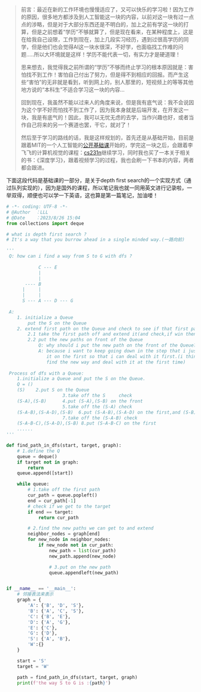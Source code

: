 
<BlogInfo id="1194" title="Find the way with dfs" author="白日梦想猿" pv=0 read_times=0 pre_cost_time=117 category="人工智能" tag_list="['数据结构', 'dfs']" create_time="2023.08.27 00:05:46.036973" update_time="2023.08.29 23:05:29.746130" />

>
> 前言：最近在新的工作环境也慢慢适应了，又可以快乐的学习啦！因为工作的原因，很多地方都涉及到人工智能这一块的内容，以前对这一块有过一点点的涉略，但是对于大部分东西还是不明白的，加上之前有学这一块的打算，但是之前想着“学历”不够就算了，但是现在看来，在某种程度上，这是在给我自己设限，工作到现在，加上几段实习经历，遇到过很高学历的同学，但是他们也会觉得AI这一块水很深，不好学，也面临找工作难的问题.....所以大环境就是这样！学历不能代表一切，有实力才是硬道理！
>
>
> 思来想去，我觉得我之前所谓的“学历”不够而终止学习的根本原因就是：害怕找不到工作！害怕自己付出了努力，但是得不到相应的回报。而产生这些“害怕”的无非就是看到，听到网上的，别人那里的，短视频上的等等其他地方说的“本科生”不适合学习这一块的内容...
>
>
> 回到现在，我虽然不能以过来人的角度来说，但是我有底气说：我不会说因为这个学不好而怕找不到工作了，因为我本身就是后端开发，在开发这一块，我是有底气的！因此，我可以无忧无虑的去学，当作兴趣也好，或者当作自己将来的另一个赛道也罢，干它，就对了！
>
>
> 然后至于学习的路线的话，我是这样规划的，首先还是从基础开始，目前是跟着MIT的一个人工智能的[公开基础课](https://www.bilibili.com/video/BV1dM411U7qK?p=4&vd_source=95ef87e61d1c37fc15117824ffba69f5)开始的，学完这一块之后，会跟着李飞飞的计算机视觉的课程：[cs231n](https://www.bilibili.com/video/BV1mN4y1A7J1/?spm_id_from=333.999.0.0&vd_source=95ef87e61d1c37fc15117824ffba69f5)继续学习，同时我也买了一本关于相关的书：《深度学习》，跟着视频学习的过程，我也会刷一下书本的内容，两者都会跟进。

下面这段代码是基础课的一部分，是关于depth first search的一个实现方式（通过队列实现的），因为是国外的课程，所以笔记我也就一同用英文进行记录啦，一举双得，顺便也可以学一下英语，这也算是第一篇笔记，加油喽！

```python
# -*- coding: UTF-8 -*-  
# @Author  ：LLL   
# @Date    ：2023/8/26 15:04  
from collections import deque

# what is depth first search ?
# It's a way that you burrow ahead in a single minded way.(一路向前)

'''
 Q: how can i find a way from S to G with dfs ? 
  
            C --- E
            |
            |
       ---- B
      |     |
      |     |
      S --- A --- D --- G
 
 A:
    1. initialize a Queue
        put the S on the Queue
    2. extend first path on the Queue and check to see if that first path is a winner
        2.1 take the first path off and extend it(and check,if win then over,or continue...)
        2.2 put the new paths on front of the Queue
            Q: why should i put the new path on the front of the Queue?
            A: because i want to keep going down in the step that i just generated,i have to put
               it on the first so that i can deal with it first.(i think that is the core of dfs:
               find the new way and deal with it at the first time)  
   
 Process of dfs with a Queue:
    1.initialize a Queue and put the S on the Queue.
    Q = () 
    (S)    2.put S on the Queue
                     3.take off the S     check
    (S-A),(S-B)      4.put (S-A),(S-B) on the front
                     5.take off the (S-A) check 
    (S-A-B),(S-A-D),(S-B)  6.put (S-A-B),(S-A-D) on the first,and (S-B) is still there
                     7.take off the (S-A-B) check
    (S-A-B-C),(S-A-D),(S-B) 8.put (S-A-B-C) on the first
    ......
'''

def find_path_in_dfs(start, target, graph):
    # 1.define the Q
    queue = deque()
    if target not in graph:
        return
    queue.append([start])

    while queue:
        # 1.take off the first path
        cur_path = queue.popleft()
        end = cur_path[-1]
        # check if we get to the target
        if end == target:
            return cur_path

        # 2.find the new paths we can get to and extend
        neighbor_nodes = graph[end]
        for new_node in neighbor_nodes:
            if new_node not in cur_path:
                new_path = list(cur_path)
                new_path.append(new_node)

                # 3.put on the new path
                queue.appendleft(new_path)


if __name__ == '__main__':
    # 邻接表法来表示
    graph = {
        'A': {'B', 'D', 'S'},
        'B': {'A', 'C', 'S'},
        'C': {'B', 'E'},
        'D': {'A', 'G'},
        'E': {'C'},
        'G': {'D'},
        'S': {'A', 'B'},
        'W':{}
    }

    start = 'S'
    target = 'W'

    path = find_path_in_dfs(start, target, graph)
    print(f'the way S to G is :{path}')

```



